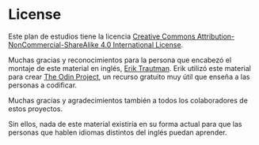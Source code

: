 # License

Este plan de estudios tiene la licencia [Creative Commons Attribution-NonCommercial-ShareAlike 4.0 International License](http://creativecommons.org/licenses/by-nc-sa/4.0/).

Muchas gracias y reconocimientos para la persona que encabezó el montaje de este
material en inglés, [Erik Trautman](http://github.com/eriktrautman). Erik
utilizó este material para crear [The Odin
Project](https://www.theodinproject.com/), un recurso gratuito muy útil
que enseña a las personas a codificar.

Muchas gracias y agradecimientos también a todos los colaboradores de estos
proyectos.

Sin ellos, nada de este material existiría en su forma actual para que las
personas que hablen idiomas distintos del inglés puedan aprender.
